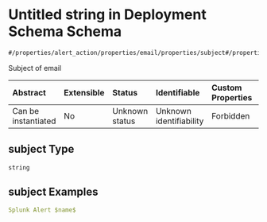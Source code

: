 # Untitled string in Deployment Schema Schema

```txt
#/properties/alert_action/properties/email/properties/subject#/properties/alert_action/properties/email/properties/subject
```

Subject of email

| Abstract            | Extensible | Status         | Identifiable            | Custom Properties | Additional Properties | Access Restrictions | Defined In                                                                       |
| :------------------ | :--------- | :------------- | :---------------------- | :---------------- | :-------------------- | :------------------ | :------------------------------------------------------------------------------- |
| Can be instantiated | No         | Unknown status | Unknown identifiability | Forbidden         | Allowed               | none                | [deployments.spec.json*](../../out/deployments.spec.json "open original schema") |

## subject Type

`string`

## subject Examples

```yaml
Splunk Alert $name$

```
